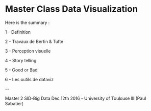 # Master Class Data Visualization


Here is the summary :

1 - Definition

2 - Travaux de Bertin & Tufte

3 - Perception visuelle

4 - Story telling

5 - Good or Bad

6 - Les outils de dataviz

--

Master 2 SID-Big Data
Dec 12th 2016 - University of Toulouse III (Paul Sabatier)
